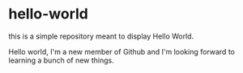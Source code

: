 # hello-world
this is a simple repository meant to display Hello World.

Hello world, I'm a new member of Github and I'm looking forward to learning a bunch of new things.
